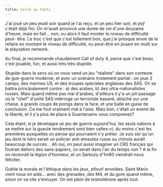 ```yaml
---
title: Colle au fduti
---
```


J'ai joué un peu jeudi soir quand je l'ai reçu, et un peu hier soir, et *pof*
c'était déjà fini. On m'avait annoncé une durée de vie d'une douzaine d'heure,
mais en fait... non, ou alors il faut monter le niveau de difficulté peut-
être. Le truc c'est que c'est tellement bon, que j'ai presque envie de le
refaire en montant le niveau de difficulté, ou peut-être en jouant en multi
sur le playsation network.

Au final, je recommande chaudement Call of duty 4, parce que c'est _beau_,
c'est jouable, fun, et aussi très très stupide.

_Stupide_ dans le sens où on nous vend un jeu "réaliste" dans son contexte de
gue-guerre moderne, et avec un scénario tristement partial : on joue 2 camps,
des marines US, et des troupes spéciales anglaises des SAS. On se battra
principalement contre : a) des arabes, b) des ultra-nationalistes russes. Mais
quand même pas mal d'arabes, d'ailleurs il y'a un joli passage où le "chef"
d'unité SAS intérroge un terroriste basané, attaché sur une chaise, à grands
coups de poings dans la face, et une balle en guise de conclusion. Ca me fout
vraiment mal à l'aise. Mais bon, c'était un enemi de la liberté, et il y'a
plus de place à Guantanamo vous comprenez?

Cela étant, si je développe un jeu de guerre aujourd'hui, les seuls nations à
se mettre sur la gueule tendrement sont bien celles-ci, du moins c'est les
premières auxquelles on pense qui pourraient s'y prêter. Je suis sûr qu'un jeu
dont le héro serait un policier anti-émeutes russe ou chinois aurait beaucoup
de succès... Ah oui, on peut aussi imaginer un CRS français qui foutrait
dehors des sans-papiers, ce serait dans l'air du temps non ? A la fin on
recevrait la légion d'honneur, et un Sarkozy d'1m80 viendrait nous féliciter.

Oublie la morale et l'éthique dans les jeux, pfiout! envolées. Saint Mario
vient nous en aide... avec des grenades, des M4, et du gore quand même, sinon
on va vite s'ennuyer. On est plein de testostérone après tout.

